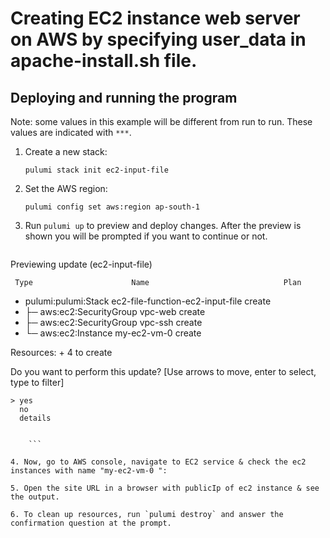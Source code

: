 

# Creating EC2 instance web server on AWS by specifying user_data in apache-install.sh file. 

## Deploying and running the program

Note: some values in this example will be different from run to run.  These values are indicated
with `***`.

1. Create a new stack:

    ```
    pulumi stack init ec2-input-file
    ```

2. Set the AWS region:

    ```
    pulumi config set aws:region ap-south-1
    
    ```

3. Run `pulumi up` to preview and deploy changes.  After the preview is shown you will be
    prompted if you want to continue or not.

    ```  
Previewing update (ec2-input-file)


     Type                      Name                              Plan
 +   pulumi:pulumi:Stack       ec2-file-function-ec2-input-file  create
 +   ├─ aws:ec2:SecurityGroup  vpc-web                           create
 +   ├─ aws:ec2:SecurityGroup  vpc-ssh                           create
 +   └─ aws:ec2:Instance       my-ec2-vm-0                       create
 
Resources:
    + 4 to create

Do you want to perform this update?  [Use arrows to move, enter to select, type to filter]
```
> yes
  no
  details


    ```

4. Now, go to AWS console, navigate to EC2 service & check the ec2 instances with name "my-ec2-vm-0 ":
 
5. Open the site URL in a browser with publicIp of ec2 instance & see the output.

6. To clean up resources, run `pulumi destroy` and answer the confirmation question at the prompt.
